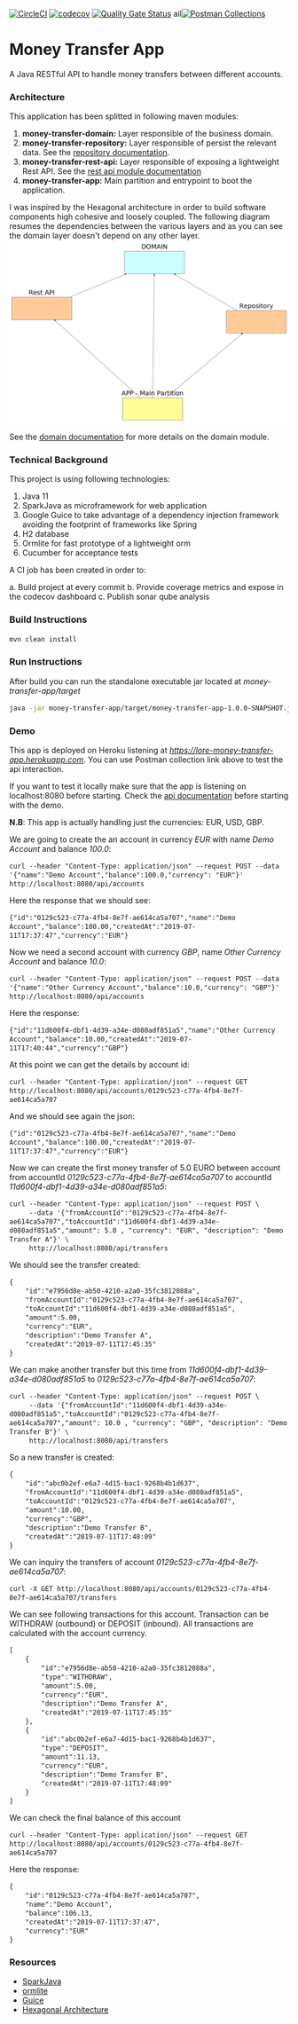 [![CircleCI](https://circleci.com/gh/lorenzomartino86/money-transfer-app.svg?style=svg)](https://circleci.com/gh/lorenzomartino86/money-transfer-app)
[![codecov](https://codecov.io/gh/lorenzomartino86/money-transfer-app/branch/master/graph/badge.svg)](https://codecov.io/gh/lorenzomartino86/money-transfer-app)
[![Quality Gate Status](https://sonarcloud.io/api/project_badges/measure?project=lorenzomartino86_money-transfer-app&metric=alert_status)](https://sonarcloud.io/dashboard?id=lorenzomartino86_money-transfer-app)
ail[![Postman Collections](https://run.pstmn.io/button.svg)](https://documenter.getpostman.com/view/598096/SVSGQWoG)

# Money Transfer App
A Java RESTful API to handle money transfers between different accounts.

### Architecture
This application has been splitted in following maven modules:

1. **money-transfer-domain:** Layer responsible of the business domain.
2. **money-transfer-repository:** Layer responsible of persist the relevant data. See the [repository documentation](money-transfer-repository/README.md).
3. **money-transfer-rest-api:** Layer responsible of exposing a lightweight Rest API. See the [rest api module documentation](money-transfer-rest-api/README.md)
4. **money-transfer-app:** Main partition and entrypoint to boot the application.

I was inspired by the Hexagonal architecture in order to build software components high cohesive and loosely coupled. 
The following diagram resumes the dependencies between the various layers and as you can see the domain layer doesn't depend on any other layer.
![alt text](money-transfer-domain/design/high-level-arch.png)

See the [domain documentation](money-transfer-domain/README.md) for more details on the domain module.

### Technical Background

This project is using following technologies:

1. Java 11
2. SparkJava as microframework for web application
3. Google Guice to take advantage of a dependency injection framework avoiding the footprint of frameworks like Spring
4. H2 database
5. Ormlite for fast prototype of a lightweight orm
6. Cucumber for acceptance tests 

A CI job has been created in order to:

a. Build project at every commit
b. Provide coverage metrics and expose in the codecov dashboard
c. Publish sonar qube analysis

### Build Instructions
```sh
mvn clean install
```

### Run Instructions
After build you can run the standalone executable jar located at *money-transfer-app/target*
```sh
java -jar money-transfer-app/target/money-transfer-app-1.0.0-SNAPSHOT.jar
```

### Demo
This app is deployed on Heroku listening at *https://lore-money-transfer-app.herokuapp.com*. You can use Postman collection link above to test the api interaction.

If you want to test it locally make sure that the app is listening on localhost:8080 before starting. Check the [api documentation](money-transfer-rest-api/README.md) before starting with the demo.

**N.B**: This app is actually handling just the currencies: EUR, USD, GBP.

We are going to create the an account in currency *EUR* with name *Demo Account* and balance *100.0*:

    curl --header "Content-Type: application/json" --request POST --data '{"name":"Demo Account","balance":100.0,"currency": "EUR"}' http://localhost:8080/api/accounts
 
Here the response that we should see:

    {"id":"0129c523-c77a-4fb4-8e7f-ae614ca5a707","name":"Demo Account","balance":100.00,"createdAt":"2019-07-11T17:37:47","currency":"EUR"}
    
Now we need a second account with currency *GBP*, name *Other Currency Account* and balance *10.0*: 

    curl --header "Content-Type: application/json" --request POST --data '{"name":"Other Currency Account","balance":10.0,"currency": "GBP"}' http://localhost:8080/api/accounts
    
Here the response:

    {"id":"11d600f4-dbf1-4d39-a34e-d080adf851a5","name":"Other Currency Account","balance":10.00,"createdAt":"2019-07-11T17:40:44","currency":"GBP"}
    
At this point we can get the details by account id:

    curl --header "Content-Type: application/json" --request GET http://localhost:8080/api/accounts/0129c523-c77a-4fb4-8e7f-ae614ca5a707
    
And we should see again the json:

    {"id":"0129c523-c77a-4fb4-8e7f-ae614ca5a707","name":"Demo Account","balance":100.00,"createdAt":"2019-07-11T17:37:47","currency":"EUR"}
    
Now we can create the first money transfer of 5.0 EURO between account from accountId *0129c523-c77a-4fb4-8e7f-ae614ca5a707* to accountId *11d600f4-dbf1-4d39-a34e-d080adf851a5*:

    curl --header "Content-Type: application/json" --request POST \
         --data '{"fromAccountId":"0129c523-c77a-4fb4-8e7f-ae614ca5a707","toAccountId":"11d600f4-dbf1-4d39-a34e-d080adf851a5","amount": 5.0 , "currency": "EUR", "description": "Demo Transfer A"}' \
         http://localhost:8080/api/transfers
    
We should see the transfer created:

    {
        "id":"e7956d8e-ab50-4210-a2a0-35fc3812088a",
        "fromAccountId":"0129c523-c77a-4fb4-8e7f-ae614ca5a707",
        "toAccountId":"11d600f4-dbf1-4d39-a34e-d080adf851a5",
        "amount":5.00,
        "currency":"EUR",
        "description":"Demo Transfer A",
        "createdAt":"2019-07-11T17:45:35"
    }
    
We can make another transfer but this time from *11d600f4-dbf1-4d39-a34e-d080adf851a5* to *0129c523-c77a-4fb4-8e7f-ae614ca5a707*:

    curl --header "Content-Type: application/json" --request POST \
         --data '{"fromAccountId":"11d600f4-dbf1-4d39-a34e-d080adf851a5","toAccountId":"0129c523-c77a-4fb4-8e7f-ae614ca5a707","amount": 10.0 , "currency": "GBP", "description": "Demo Transfer B"}' \
         http://localhost:8080/api/transfers

So a new transfer is created:

    {
        "id":"abc0b2ef-e6a7-4d15-bac1-9268b4b1d637",
        "fromAccountId":"11d600f4-dbf1-4d39-a34e-d080adf851a5",
        "toAccountId":"0129c523-c77a-4fb4-8e7f-ae614ca5a707",
        "amount":10.00,
        "currency":"GBP",
        "description":"Demo Transfer B",
        "createdAt":"2019-07-11T17:48:09"
    }
    
We can inquiry the transfers of account *0129c523-c77a-4fb4-8e7f-ae614ca5a707*:

    curl -X GET http://localhost:8080/api/accounts/0129c523-c77a-4fb4-8e7f-ae614ca5a707/transfers

We can see following transactions for this account. Transaction can be WITHDRAW (outbound) or DEPOSIT (inbound).
All transactions are calculated with the account currency.

    [
        {
            "id":"e7956d8e-ab50-4210-a2a0-35fc3812088a",
            "type":"WITHDRAW",
            "amount":5.00,
            "currency":"EUR",
            "description":"Demo Transfer A",
            "createdAt":"2019-07-11T17:45:35"
        },
        {
            "id":"abc0b2ef-e6a7-4d15-bac1-9268b4b1d637",
            "type":"DEPOSIT",
            "amount":11.13,
            "currency":"EUR",
            "description":"Demo Transfer B",
            "createdAt":"2019-07-11T17:48:09"
        }
    ] 

We can check the final balance of this account

    curl --header "Content-Type: application/json" --request GET http://localhost:8080/api/accounts/0129c523-c77a-4fb4-8e7f-ae614ca5a707

Here the response:

    {
        "id":"0129c523-c77a-4fb4-8e7f-ae614ca5a707",
        "name":"Demo Account",
        "balance":106.13,
        "createdAt":"2019-07-11T17:37:47",
        "currency":"EUR"
    }

### Resources
- [SparkJava](http://sparkjava.com/)
- [ormlite](http://ormlite.com/)
- [Guice](https://github.com/google/guice)
- [Hexagonal Architecture](https://dzone.com/articles/writing-a-microservice-in-golang-which-communicate)
